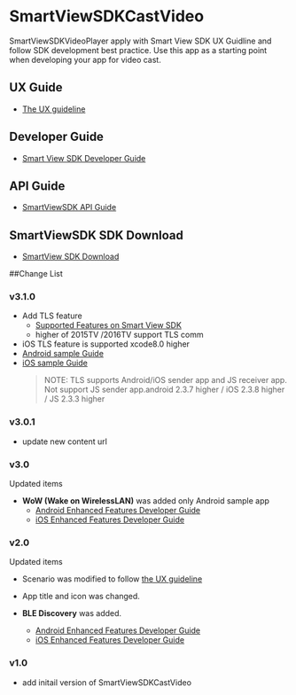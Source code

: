 # SmartViewSDKCastVideo
SmartViewSDKVideoPlayer apply with Smart View SDK UX Guidline and follow SDK development best practice. Use this app as a starting point when developing your app for video cast.

## UX Guide
  - [The UX guideline](http://developer.samsung.com/tv/design/smart-view-sdk)

## Developer Guide
  - [Smart View SDK Developer Guide](http://developer.samsung.com/tv/develop/extension-libraries/smart-view-sdk/introduction)

## API Guide
  - [SmartViewSDK API Guide](https://smartviewsdk.github.io/API-GUIDE/)

## SmartViewSDK SDK Download
  - [SmartView SDK Download](http://developer.samsung.com/tv/develop/tools/extension-libraries/smartview-sdk-download)

##Change List

### v3.1.0
  - Add TLS feature
  	- [Supported Features on Smart View SDK](http://developer.samsung.com/tv/develop/extension-libraries/smart-view-sdk/getting-started)
  	- higher of 2015TV /2016TV support TLS comm 
  - iOS TLS feature is supported xcode8.0 higher
  - [Android sample Guide](http://developer.samsung.com/tv/develop/extension-libraries/smart-view-sdk/sender-apps/android-sender-app/enhanced-features)
  - [iOS sample Guide](http://developer.samsung.com/tv/develop/extension-libraries/smart-view-sdk/sender-apps/ios-sender-app/enhanced-features)
  	 > NOTE: TLS supports Android/iOS sender app and JS receiver app.
  	 > Not support JS sender app.android 2.3.7 higher / iOS 2.3.8 higher / JS 2.3.3 higher

### v3.0.1
  - update new content url

### v3.0
Updated items

  - **WoW (Wake on WirelessLAN)** was added only Android sample app 
    - [Android Enhanced Features Developer Guide ](http://developer.samsung.com/tv/develop/extension-libraries/smart-view-sdk/sender-apps/android-sender-app/enhanced-features)
    - [iOS Enhanced Features Developer Guide ](http://developer.samsung.com/tv/develop/extension-libraries/smart-view-sdk/sender-apps/ios-sender-app/enhanced-features)

  
### v2.0
Updated items

  - Scenario was modified to follow [the UX guideline](http://developer.samsung.com/tv/design/smart-view-sdk.html)

  - App title and icon was changed.

  - **BLE Discovery** was added.
    - [Android Enhanced Features Developer Guide ](http://developer.samsung.com/tv/develop/extension-libraries/smart-view-sdk/sender-apps/android-sender-app/enhanced-features)
    - [iOS Enhanced Features Developer Guide ](http://developer.samsung.com/tv/develop/extension-libraries/smart-view-sdk/sender-apps/ios-sender-app/enhanced-features)


### v1.0
  - add initail version of SmartViewSDKCastVideo

